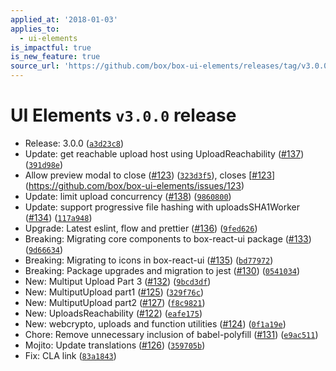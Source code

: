 ```yaml
---
applied_at: '2018-01-03'
applies_to:
  - ui-elements
is_impactful: true
is_new_feature: true
source_url: 'https://github.com/box/box-ui-elements/releases/tag/v3.0.0'
---
```


# UI Elements `v3.0.0` release


* Release: 3.0.0 ([`a3d23c8`](https://github.com/box/box-ui-elements/commit[`a3d23c8`](https://github.com/box/box-ui-elements/commit/a3d23c8)))
*  Update: get reachable upload host using UploadReachability ([#137](https://github.com/box/box-ui-elements/pull/137)) ([`391d98e`](https://github.com/box/box-ui-elements/commit[`391d98e`](https://github.com/box/box-ui-elements/commit/391d98e)))
* Allow preview modal to close ([#123](https://github.com/box/box-ui-elements/pull/123)) ([`323d3f5`](https://github.com/box/box-ui-elements/commit[`323d3f5`](https://github.com/box/box-ui-elements/commit/323d3f5))), closes [[#123](https://github.com/box/box-ui-elements/pull/123)](https://github.com/box/box-ui-elements/issues/123)
* Update: limit upload concurrency ([#138](https://github.com/box/box-ui-elements/pull/138)) ([`9860800`](https://github.com/box/box-ui-elements/commit[`9860800`](https://github.com/box/box-ui-elements/commit/9860800)))
* Update: support progressive file hashing with uploadsSHA1Worker ([#134](https://github.com/box/box-ui-elements/pull/134)) ([`117a948`](https://github.com/box/box-ui-elements/commit[`117a948`](https://github.com/box/box-ui-elements/commit/117a948)))
* Upgrade: Latest eslint, flow and prettier ([#136](https://github.com/box/box-ui-elements/pull/136)) ([`9fed626`](https://github.com/box/box-ui-elements/commit[`9fed626`](https://github.com/box/box-ui-elements/commit/9fed626)))
* Breaking: Migrating core components to box-react-ui package ([#133](https://github.com/box/box-ui-elements/pull/133)) ([`9d66634`](https://github.com/box/box-ui-elements/commit[`9d66634`](https://github.com/box/box-ui-elements/commit/9d66634)))
* Breaking: Migrating to icons in box-react-ui ([#135](https://github.com/box/box-ui-elements/pull/135)) ([`bd77972`](https://github.com/box/box-ui-elements/commit[`bd77972`](https://github.com/box/box-ui-elements/commit/bd77972)))
* Breaking: Package upgrades and migration to jest ([#130](https://github.com/box/box-ui-elements/pull/130)) ([`0541034`](https://github.com/box/box-ui-elements/commit[`0541034`](https://github.com/box/box-ui-elements/commit/0541034)))
* New: Multiput Upload Part 3 ([#132](https://github.com/box/box-ui-elements/pull/132)) ([`9bcd3df`](https://github.com/box/box-ui-elements/commit[`9bcd3df`](https://github.com/box/box-ui-elements/commit/9bcd3df)))
* New: MultiputUpload part1 ([#125](https://github.com/box/box-ui-elements/pull/125)) ([`329f76c`](https://github.com/box/box-ui-elements/commit[`329f76c`](https://github.com/box/box-ui-elements/commit/329f76c)))
* New: MultiputUpload part2 ([#127](https://github.com/box/box-ui-elements/pull/127)) ([`f8c9821`](https://github.com/box/box-ui-elements/commit[`f8c9821`](https://github.com/box/box-ui-elements/commit/f8c9821)))
* New: UploadsReachability ([#122](https://github.com/box/box-ui-elements/pull/122)) ([`eafe175`](https://github.com/box/box-ui-elements/commit[`eafe175`](https://github.com/box/box-ui-elements/commit/eafe175)))
* New: webcrypto, uploads and function utilities ([#124](https://github.com/box/box-ui-elements/pull/124)) ([`0f1a19e`](https://github.com/box/box-ui-elements/commit[`0f1a19e`](https://github.com/box/box-ui-elements/commit/0f1a19e)))
* Chore: Remove unnecessary inclusion of babel-polyfill ([#131](https://github.com/box/box-ui-elements/pull/131)) ([`e9ac511`](https://github.com/box/box-ui-elements/commit[`e9ac511`](https://github.com/box/box-ui-elements/commit/e9ac511)))
* Mojito: Update translations ([#126](https://github.com/box/box-ui-elements/pull/126)) ([`359705b`](https://github.com/box/box-ui-elements/commit[`359705b`](https://github.com/box/box-ui-elements/commit/359705b)))
* Fix: CLA link ([`83a1843`](https://github.com/box/box-ui-elements/commit[`83a1843`](https://github.com/box/box-ui-elements/commit/83a1843)))



